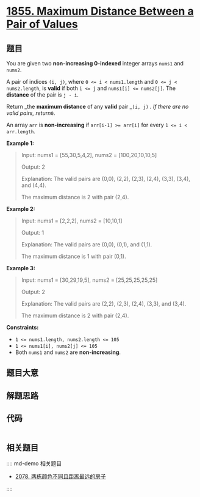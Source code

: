 # [1855. Maximum Distance Between a Pair of Values](https://leetcode.com/problems/maximum-distance-between-a-pair-of-values/)

## 题目

You are given two **non-increasing 0-indexed** integer arrays `nums1`​​​​​​
and `nums2`​​​​​​.

A pair of indices `(i, j)`, where `0 <= i < nums1.length` and `0 <= j <
nums2.length`, is **valid** if both `i <= j` and `nums1[i] <= nums2[j]`. The
**distance** of the pair is `j - i`​​​​.

Return _the **maximum distance** of any **valid** pair _`(i, j)` _. If there
are no valid pairs, return_`0`.

An array `arr` is **non-increasing** if `arr[i-1] >= arr[i]` for every `1 <= i
< arr.length`.



**Example 1:**

> Input: nums1 = [55,30,5,4,2], nums2 = [100,20,10,10,5]
> 
> Output: 2
> 
> Explanation: The valid pairs are (0,0), (2,2), (2,3), (2,4), (3,3), (3,4), and (4,4).
> 
> The maximum distance is 2 with pair (2,4).

**Example 2:**

> Input: nums1 = [2,2,2], nums2 = [10,10,1]
> 
> Output: 1
> 
> Explanation: The valid pairs are (0,0), (0,1), and (1,1).
> 
> The maximum distance is 1 with pair (0,1).

**Example 3:**

> Input: nums1 = [30,29,19,5], nums2 = [25,25,25,25,25]
> 
> Output: 2
> 
> Explanation: The valid pairs are (2,2), (2,3), (2,4), (3,3), and (3,4).
> 
> The maximum distance is 2 with pair (2,4).

**Constraints:**

  * `1 <= nums1.length, nums2.length <= 105`
  * `1 <= nums1[i], nums2[j] <= 105`
  * Both `nums1` and `nums2` are **non-increasing**.


## 题目大意

## 解题思路

## 代码

```javascript

```

## 相关题目

:::: md-demo 相关题目
- [2078. 两栋颜色不同且距离最远的房子](https://leetcode.com/problems/two-furthest-houses-with-different-colors)

::::
